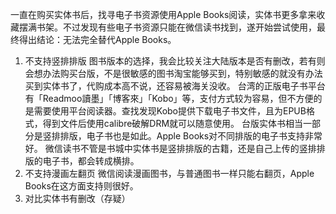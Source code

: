 一直在购买实体书后，找寻电子书资源使用Apple Books阅读，实体书更多拿来收藏摆满书架。不过发现有些电子书资源只能在微信读书找到，遂开始尝试使用，最终得出结论：无法完全替代Apple Books。
1. 不支持竖排排版
图书版本的选择，我会比较关注大陆版本是否有删改，若有则会想办法购买台版，不是很敏感的图书淘宝能够买到，特别敏感的就没有办法买到实体书了，代购成本高不说，还容易被海关没收。
台湾的正版电子书平台有「Readmoo讀墨」「博客來」「Kobo」等，支付方式较为容易，但不方便的是需要使用平台阅读器。查找发现Kobo提供下载电子书文件，且为EPUB格式，得到文件后使用calibre破解DRM就可以随意使用。
台版实体书相当一部分是竖排排版，电子书也是如此。Apple Books对不同排版的电子书支持非常好。
微信读书不管是书城中实体书是竖排排版的古籍，还是自己上传的竖排排版的电子书，都会转成横排。
3. 不支持漫画左翻页
微信阅读漫画图书，与普通图书一样只能右翻页，Apple Books在这方面支持则很好。
5. 对比实体书有删改（存疑）
<!-- ##{"timestamp":1691737200}## -->